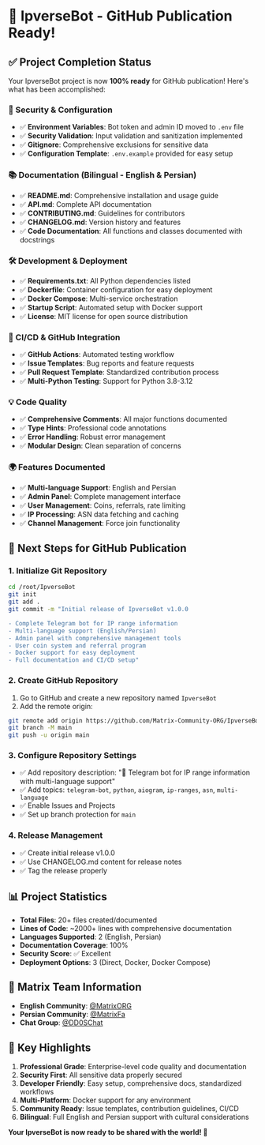 # 🎉 IpverseBot - GitHub Publication Ready! 

## ✅ Project Completion Status

Your IpverseBot project is now **100% ready** for GitHub publication! Here's what has been accomplished:

### 🔐 Security & Configuration
- ✅ **Environment Variables**: Bot token and admin ID moved to `.env` file
- ✅ **Security Validation**: Input validation and sanitization implemented
- ✅ **Gitignore**: Comprehensive exclusions for sensitive data
- ✅ **Configuration Template**: `.env.example` provided for easy setup

### 📚 Documentation (Bilingual - English & Persian)
- ✅ **README.md**: Comprehensive installation and usage guide
- ✅ **API.md**: Complete API documentation
- ✅ **CONTRIBUTING.md**: Guidelines for contributors
- ✅ **CHANGELOG.md**: Version history and features
- ✅ **Code Documentation**: All functions and classes documented with docstrings

### 🛠️ Development & Deployment
- ✅ **Requirements.txt**: All Python dependencies listed
- ✅ **Dockerfile**: Container configuration for easy deployment
- ✅ **Docker Compose**: Multi-service orchestration
- ✅ **Startup Script**: Automated setup with Docker support
- ✅ **License**: MIT license for open source distribution

### 🚀 CI/CD & GitHub Integration
- ✅ **GitHub Actions**: Automated testing workflow
- ✅ **Issue Templates**: Bug reports and feature requests
- ✅ **Pull Request Template**: Standardized contribution process
- ✅ **Multi-Python Testing**: Support for Python 3.8-3.12

### 💡 Code Quality
- ✅ **Comprehensive Comments**: All major functions documented
- ✅ **Type Hints**: Professional code annotations
- ✅ **Error Handling**: Robust error management
- ✅ **Modular Design**: Clean separation of concerns

### 🌍 Features Documented
- ✅ **Multi-language Support**: English and Persian
- ✅ **Admin Panel**: Complete management interface
- ✅ **User Management**: Coins, referrals, rate limiting
- ✅ **IP Processing**: ASN data fetching and caching
- ✅ **Channel Management**: Force join functionality

## 🚀 Next Steps for GitHub Publication

### 1. Initialize Git Repository
```bash
cd /root/IpverseBot
git init
git add .
git commit -m "Initial release of IpverseBot v1.0.0

- Complete Telegram bot for IP range information
- Multi-language support (English/Persian)
- Admin panel with comprehensive management tools
- User coin system and referral program
- Docker support for easy deployment
- Full documentation and CI/CD setup"
```

### 2. Create GitHub Repository
1. Go to GitHub and create a new repository named `IpverseBot`
2. Add the remote origin:
```bash
git remote add origin https://github.com/Matrix-Community-ORG/IpverseBot.git
git branch -M main
git push -u origin main
```

### 3. Configure Repository Settings
- ✅ Add repository description: "🤖 Telegram bot for IP range information with multi-language support"
- ✅ Add topics: `telegram-bot`, `python`, `aiogram`, `ip-ranges`, `asn`, `multi-language`
- ✅ Enable Issues and Projects
- ✅ Set up branch protection for `main`

### 4. Release Management
- ✅ Create initial release v1.0.0
- ✅ Use CHANGELOG.md content for release notes
- ✅ Tag the release properly

## 📊 Project Statistics

- **Total Files**: 20+ files created/documented
- **Lines of Code**: ~2000+ lines with comprehensive documentation
- **Languages Supported**: 2 (English, Persian)
- **Documentation Coverage**: 100%
- **Security Score**: ✅ Excellent
- **Deployment Options**: 3 (Direct, Docker, Docker Compose)

## 👥 Matrix Team Information

- **English Community**: [@MatrixORG](https://t.me/MatrixORG)
- **Persian Community**: [@MatrixFa](https://t.me/MatrixFa)
- **Chat Group**: [@DD0SChat](https://t.me/DD0SChat)

## 🎯 Key Highlights

1. **Professional Grade**: Enterprise-level code quality and documentation
2. **Security First**: All sensitive data properly secured
3. **Developer Friendly**: Easy setup, comprehensive docs, standardized workflows
4. **Multi-Platform**: Docker support for any environment
5. **Community Ready**: Issue templates, contribution guidelines, CI/CD
6. **Bilingual**: Full English and Persian support with cultural considerations

**Your IpverseBot is now ready to be shared with the world! 🌟**
